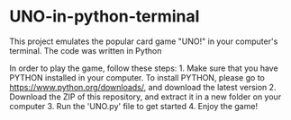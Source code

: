 # UNO-in-python-terminal
This project emulates the popular card game "UNO!" in your computer's terminal. The code was written in Python

In order to play the game, follow these steps:
    1. Make sure that you have PYTHON installed in your computer. To install PYTHON, please go to https://www.python.org/downloads/, and download the latest version
    2. Download the ZIP of this repository, and extract it in a new folder on your computer
    3. Run the 'UNO.py' file to get started
    4. Enjoy the game!